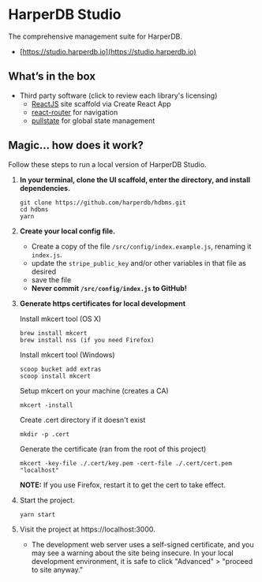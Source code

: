 # HarperDB Studio

The comprehensive management suite for HarperDB.

- [https://studio.harperdb.io](https://studio.harperdb.io)

## What’s in the box

- Third party software (click to review each library's licensing)
  - [ReactJS](https://reactjs.org/) site scaffold via Create React App
  - [react-router](https://reacttraining.com/react-router/) for navigation
  - [pullstate](https://lostpebble.github.io/pullstate/) for global state management

## Magic... how does it work?

Follow these steps to run a local version of HarperDB Studio.

1. **In your terminal, clone the UI scaffold, enter the directory, and install dependencies.**

   ```
   git clone https://github.com/harperdb/hdbms.git
   cd hdbms
   yarn
   ```

1. **Create your local config file.**

   - Create a copy of the file `/src/config/index.example.js`, renaming it `index.js`.
   - update the `stripe_public_key` and/or other variables in that file as desired
   - save the file
   - **Never commit `/src/config/index.js` to GitHub!**

1. **Generate https certificates for local development**

   Install mkcert tool (OS X)

   ```
   brew install mkcert
   brew install nss (if you need Firefox)
   ```

   Install mkcert tool (Windows)

   ```
   scoop bucket add extras
   scoop install mkcert
   ```

   Setup mkcert on your machine (creates a CA)

   ```
   mkcert -install
   ```

   Create .cert directory if it doesn't exist

   ```
   mkdir -p .cert
   ```

   Generate the certificate (ran from the root of this project)

   ```
   mkcert -key-file ./.cert/key.pem -cert-file ./.cert/cert.pem "localhost"
   ```

   **NOTE:** If you use Firefox, restart it to get the cert to take effect.

1. Start the project.

   ```
   yarn start
   ```

1. Visit the project at https://localhost:3000.
   - The development web server uses a self-signed certificate, and you may see a warning about the site being insecure. In your local development environment, it is safe to click "Advanced" > "proceed to site anyway."
